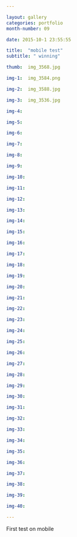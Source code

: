 ```yaml
---

layout: gallery
categories: portfolio
month-number: 09

date: 2015-10-1 23:55:55

title:  "mobile test"
subtitle: " winning"

thumb:	img_3568.jpg 

img-1:	img_3584.png

img-2:	img_3588.jpg

img-3:	img_3536.jpg

img-4:	

img-5:	

img-6:	

img-7:	

img-8:	

img-9:	

img-10:	

img-11:	

img-12:	

img-13:	

img-14:	

img-15:	

img-16:	

img-17:	

img-18:	

img-19:	

img-20:	

img-21:	

img-22:	

img-23:	

img-24:	

img-25:	

img-26:	

img-27:	

img-28:	

img-29:	

img-30:	

img-31:	

img-32:	

img-33:	

img-34:	

img-35:	

img-36:	

img-37:	

img-38:	

img-39:	

img-40:	

---
```


First test on mobile
